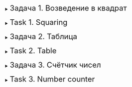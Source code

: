 <details>
<summary><font size="+2">Задача 1. Возведение в квадрат</font></summary><br>

### Описание
Нужно реализовать шаблонную функцию возведения в квадрат, которая работает не только с простыми числами, но и с векторами.
Для этого создайте две реализации шаблонной функции.

### Пример правильной работы программы

```
[IN]: 4
[OUT]: 16
[IN]: -1, 4, 8
[OUT]: 1, 16, 64
```
</details>
<br>

<details>
<summary><font size="+2">Task 1. Squaring</font></summary><br>

### Description
We need to implement a template squaring function that works not only with prime numbers, but also with vectors.
To do this, create two implementations of the template function.

### Example of correct program operation

```
[IN]: 4
[OUT]: 16
[IN]: -1, 4, 8
[OUT]: 1, 16, 64
```
</details>
<br>

<details>
<summary><font size="+2">Задача 2. Таблица</font></summary><br>

### Описание
Нужно написать шаблонный класс для двумерного массива (таблицы). Все ячейки таблицы имеют один и тот же тип данных T.

Требования к классу:

1. Должен быть конструктор, получающий на входе два целых числа — количество строк и столбцов соответственно.
2. Должны быть константная и неконстантная версии оператора [], возвращающего массив, к которому снова можно применить оператор [].  
  
    Нужно, чтобы работали конструкции вида:  
    * `cout << table[i][j];` 
    * `table[i][j] = value;`.

3. Должна быть константная функция Size, возвращающая размер таблицы.

### Пример правильной работы программы
```C++
auto test = table<int>(2, 3);
test[0][0] = 4;
std::cout << test[0][0]; // выводит 4
```
</details>
<br>

<details>
<summary><font size="+2">Task 2. Table</font></summary><br>

### Description
We need to write a template class for a two-dimensional array (table). All table cells have the same data type T.

Class requirements:

1. There must be a constructor that receives two integers as input - the number of rows and columns, respectively.
2. There must be a constant and a non-const version of the [] operator, which returns an array on which the [] operator can again be applied.
  
     It is necessary for constructions of the form to work:
     * `cout << table[i][j];`
     * `table[i][j] = value;`.

3. There must be a constant function Size that returns the size of the table.

### Example of correct program operation
```C++
auto test = table<int>(2, 3);
test[0][0] = 4;
std::cout << test[0][0]; // prints 4
```
</details>
<br>

<details>
<summary><font size="+2">Задача 3. Счётчик чисел</font></summary><br>

### Описание
В этом задании вам нужно реализовать функтор, который подсчитывает сумму и количество чисел, делящихся на 3. 

Должны быть реализованы 2 функции:
* get_sum()
* get_count()

### Пример правильной работы программы
```
[IN]: 4 1 3 6 25 54
[OUT]: get_sum() = 63
[OUT]: get_count() = 3
```
</details>
<br>

<details>
<summary><font size="+2">Task 3. Number counter</font></summary><br>

### Description
In this assignment you need to implement a functor that calculates the sum and number of numbers divisible by 3.

2 functions must be implemented:
* get_sum()
* get_count()

### Example of correct program operation
```
[IN]: 4 1 3 6 25 54
[OUT]: get_sum() = 63
[OUT]: get_count() = 3
```
</details>
<br>